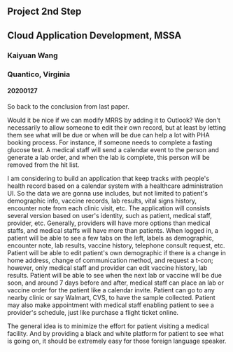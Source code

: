 ## Project 2nd Step

## Cloud Application Development, MSSA

### Kaiyuan Wang

### Quantico, Virginia

#### 20200127

So back to the conclusion from last paper.

Would it be nice if we can modify MRRS by adding it to Outlook? We don't necessarily to allow someone to edit their own record, but at least by letting them see what will be due or when will be due can help a lot with PHA booking process. For instance, if someone needs to complete a fasting glucose test. A medical staff will send a calendar event to the person and generate a lab order, and when the lab is complete, this person will be removed from the hit list.

I am considering to build an application that keep tracks with people's health record based on a calendar system with a healthcare administration UI. So the data we are gonna use includes, but not limited to patient's demographic info, vaccine records, lab results, vital signs history, encounter note from each clinic visit, etc. The application will consists several version based on user's identity, such as patient, medical staff, provider, etc. Generally, providers will have more options than medical staffs, and medical staffs will have more than patients. When logged in, a patient will be able to see a few tabs on the left, labels as demographic, encounter note, lab results, vaccine history, telephone consult request, etc. Patient will be able to edit patient's own demographic if there is a change in home address, change of communication method, and request a t-con; however, only medical staff and provider can edit vaccine history, lab results. Patient will be able to see when the next lab or vaccine will be due soon, and around 7 days before and after, medical staff can place an lab or vaccine order for the patient like a calendar invite. Patient can go to any nearby clinic or say Walmart, CVS, to have the sample collected. Patient may also make appointment with medical staff enabling patient to see a provider's schedule, just like purchase a flight ticket online.

The general idea is to minimize the effort for patient visiting a medical facility. And by providing a black and white platform for patient to see what is going on, it should be extremely easy for those foreign language speaker.